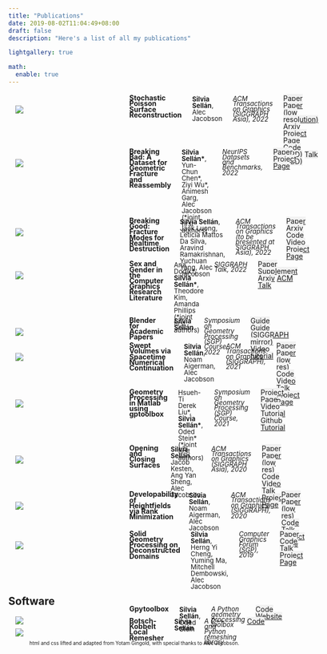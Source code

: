 ```yaml
---
title: "Publications"
date: 2019-08-02T11:04:49+08:00
draft: false
description: "Here's a list of all my publications"

lightgallery: true

math:
  enable: true
---
```

<style>
:root {
  --green: #51cc37;
  --red:   #cc334D;
  --blue:  #334DCC;
  --yellow: #ffed91;
  --darkblue:  #131D4D;
  --lightblue:  #7585D5;
  --lightgray:  #f2f2f2;
  --darkgray:  #333;
}
.column, .columns
{
  padding-left: 1em;
  padding-right: 1em;
  float:left;
}
.large-5
{
  min-width: calc(0.5*(100% - 150px - 6em));
}
.large-10
{
  width: calc(100% - 200px - 4em);
}
.row
{
  width: 100%;
  max-width: 90em;
  margin: 0.6em auto;
}
.row:before, .row:after
{
  content: " ";
  display: table;
}
.row:after
{
  clear: both;
}
.me
{
  font-weight: bold;
}
.notme
{
}
.title{
  font-weight: bold;
  line-height: 0.8em;
}
.thumbnail
{
  width: 200px;
}
.thumbnail img
{
  max-width: 100%;
}
.venue
{
  font-style: italic;
  line-height: 0.8em;
  font-size: small;
}
p
{
 display: block;
 margin-top: 0;
 margin-bottom: 0.2em;
}
.publication p, .course p
{
 display: block;
 margin-top: -1.5em ;
 margin-bottom: -1.5em ;
}
/*
a[href$=".pdf"]:after
{
  content: " [pdf]";
}
*/
.links{
  line-height: 1em;
}
.authors{
  line-height: 1em;
  font-size: small;
}
.links a
{
  background-color: var(--lightgray);
}
.links a:hover
{
  background-color: var(--yellow);
}
.footer
{
  font-size: 0.7em;
  text-align: center;
}
</style>

<br>

<!-- ### Conference & Journal Publications -->

<div class="row publication">
    <div class="columns thumbnail">
      <img src=images/paper-thumbnails/stochastic-psr.jpg>
    </div>
    <div class="columns large-10">
      <p class="title">Stochastic Poisson Surface Reconstruction</p>
      <p class="authors"><span class=me>Silvia Sell&aacuten</span>, <span class=notme>Alec Jacobson</span></p>
      <p class="venue">ACM Transactions on Graphics (SIGGRAPH Asia), 2022</p>
      <p class="links"> <a href="pdf/papers/stochastic-psr.pdf">Paper</a> <a href="pdf/papers/stochastic-psr-lr.pdf">Paper (low resolution)</a> <a href="https://arxiv.org/abs/2206.15236">Arxiv</a> <a href="https://www.dgp.toronto.edu/projects/stochastic-psr/">Project Page</a> <a>Code (TBD)</a> <a>Talk (TBD)</a> </p>
    </div>
  </div>


<div class="row publication">
    <div class="columns thumbnail">
      <img src=images/paper-thumbnails/breaking-bad.png>
    </div>
    <div class="columns large-10">
      <p class="title">Breaking Bad: A Dataset for Geometric Fracture and Reassembly</p>
      <p class="authors"><span class=me>Silvia Sell&aacuten*</span>, <span class=notme>Yun-Chun Chen*, Ziyi Wu*, Animesh Garg, Alec Jacobson</span> (*joint first authors)</p>
      <p class="venue">NeurIPS Datasets and Benchmarks, 2022</p>
      <p class="links"><a href="pdf/papers/breaking-bad.pdf">Paper</a> <a href="https://breaking-bad-dataset.github.io">Project Page</a>
    </div>
  </div>

<div class="row publication">
  <div class="columns thumbnail">
    <img src=images/paper-thumbnails/fracture-modes.jpg>
  </div>
  <div class="columns large-10">
    <p class="title">Breaking Good: Fracture Modes for Realtime Destruction</p>
    <p class="authors"><span class=me>Silvia Sell&aacuten</span>, <span class=notme> Jack Luong, Leticia Mattos Da Silva, Aravind Ramakrishnan, Yuchuan Yang, Alec Jacobson</span></p>
    <p class="venue">ACM Transactions on Graphics (to be presented at SIGGRAPH Asia), 2022</p>
    <p class="links"> <a href="pdf/papers/fracture-harmonics.pdf">Paper</a> <a href="https://arxiv.org/abs/2111.05249">Arxiv</a> <a href="https://github.com/sgsellan/fracture-modes">Code</a> <a href="https://youtu.be/0k_tEk34nJQ">Video</a> <a href="https://www.dgp.toronto.edu/projects/breaking-good/">Project Page</a></p>
  </div>
</div>

<div class="row publication">
  <div class="columns thumbnail">
    <img src=images/paper-thumbnails/gender.jpg>
  </div>
  <div class="columns large-10">
    <p class="title">Sex and Gender in the Computer Graphics Research Literature</p>
    <p class="authors"><span class=notme>Ana Dodik*</span>, <span class=me>Silvia Sell&aacuten*</span>, <span class=notme>Theodore Kim, Amanda Phillips</span> (*joint first authors)</p>
    <p class="venue">SIGGRAPH Talk, 2022</p>
    <p class="links"> <a href="pdf/papers/gender-as-a-variable.pdf">Paper</a> <a href="pdf/papers/gender-as-a-variable-supplement.pdf">Supplement</a> <a href="http://arxiv.org/abs/2206.00480">Arxiv</a> <a href="https://dl.acm.org/doi/10.1145/3532836.3536227">ACM</a> <a href="https://youtu.be/GOn3-P6KZ9E">Talk</a></p>
  </div>
</div>

<div class="row publication">
  <div class="columns thumbnail">
    <img src=images/paper-thumbnails/blender-course.jpg>
  </div>
  <div class="columns large-10">
    <p class="title">Blender for Academic Papers</p>
    <p class="authors"><span class=me>Silvia Sell&aacuten</span></p>
    <p class="venue">Symposium on Geometry Processing (SGP) Course, 2022</p>
    <p class="links"> <a href="./blender_figure.html">Guide</a> <a href="https://research.siggraph.org/blog/guides/rendering-a-paper-figure-with-blender/">Guide (SIGGRAPH mirror)</a> <a href="https://youtu.be/cw88Y36qgDg">Video tutorial</a></p>
  </div>
</div>



<div class="row publication">
  <div class="columns thumbnail">
    <img src=images/paper-thumbnails/swept-volumes.jpg>
  </div>
  <div class="columns large-10">
    <p class="title">Swept Volumes via Spacetime Numerical Continuation</p>
    <p class="authors"><span class=me>Silvia Sell&aacuten</span>, <span class=notme> Noam Aigerman, Alec Jacobson</span></p>
    <p class="venue">ACM Transactions on Graphics (SIGGRAPH), 2021</p>
    <p class="links"> <a href="pdf/papers/swept-volumes.pdf">Paper</a> <a href="pdf/papers/swept-volumes-low-res.pdf">Paper (low res)</a> <a href="https://github.com/sgsellan/swept-volumes">Code</a> <a href="https://youtu.be/6iLqMQ3kd24">Video</a> <a href="https://youtu.be/tic3dLcCE8U">Talk</a> <a href="https://www.dgp.toronto.edu/projects/swept-volumes/">Project Page</a></p>
  </div>
</div>

<div class="row publication">
  <div class="columns thumbnail">
    <img src=images/paper-thumbnails/gp-tutorial.jpg>
  </div>
  <div class="columns large-10">
    <p class="title">Geometry Processing in Matlab using gptoolbox</p>
    <p class="authors"><span class=notme>Hsueh-Ti Derek Liu*</span>, <span class=me>Silvia Sell&aacuten*</span>, <span class=notme>Oded Stein*</span> (*joint first authors)</p>
    <p class="venue">Symposium on Geometry Processing (SGP) Course, 2021</p>
    <p class="links"> <a href="http://odedstein.com/projects/sgp-2021-gp-matlab-course/index.html">Project Page</a> <a href="https://youtu.be/NGathaVRyDA">Video Tutorial</a> <a href="https://github.com/odedstein/gp-matlab-tutorial">Github Tutorial</a></p>
  </div>
</div>

<div class="row publication">
  <div class="columns thumbnail">
    <img src=images/paper-thumbnails/opening-and-closing-surfaces.jpg>
  </div>
  <div class="columns large-10">
    <p class="title">Opening and Closing Surfaces</p>
    <p class="authors"><span class=me>Silvia Sell&aacuten</span>, <span class=notme>Jacob Kesten, Ang Yan Sheng, Alec Jacobson</span></p>
    <p class="venue">ACM Transactions on Graphics (SIGGRAPH Asia), 2020</p>
    <p class="links"> <a href="pdf/papers/opening-and-closing-surfaces.pdf">Paper</a> <a href="pdf/papers/opening-and-closing-surfaces-low-res.pdf">Paper (low res)</a> <a href="https://github.com/sgsellan/opening-and-closing-surfaces.git">Code</a> <a href="https://youtu.be/KfiqhyhWFnY">Video</a> <a href="https://youtu.be/bBsudsHZPmw">Talk</a> <a href="https://www.dgp.toronto.edu/projects/opening-and-closing-surfaces/">Project Page</a></p>
  </div>
</div>

<div class="row publication">
  <div class="columns thumbnail">
    <img src=images/paper-thumbnails/developability-of-heightfields.jpg>
  </div>
  <div class="columns large-10">
    <p class="title">Developability of Heightfields via Rank Minimization</p>
    <p class="authors"><span class=me>Silvia Sell&aacuten</span>, <span class=notme>Noam Aigerman, Alec Jacobson</span></p>
    <p class="venue">ACM Transactions on Graphics (SIGGRAPH), 2020</p>
    <p class="links"> <a href="pdf/papers/compressed-developables.pdf">Paper</a> <a href="pdf/papers/compressed-developables-low-res.pdf">Paper (low res)</a> <a href="https://github.com/sgsellan/developability-of-heightfields.git">Code</a> <a href="https://youtu.be/mfJB7ehxWPY">Talk</a> <a href="https://www.dgp.toronto.edu/projects/compressed-developables/">Project Page</a></p>
  </div>
</div>

<div class="row publication">
  <div class="columns thumbnail">
    <img src=images/paper-thumbnails/overlapping.jpg>
  </div>
  <div class="columns large-10">
    <p class="title">Solid Geometry Processing on Deconstructed Domains</p>
    <p class="authors"><span class=me>Silvia Sell&aacuten</span>, <span class=notme>Herng Yi Cheng, Yuming Ma, Mitchell Dembowski, Alec Jacobson</span></p>
    <p class="venue">Computer Graphics Forum (SGP), 2019</p>
    <p class="links"> <a href="pdf/papers/overlapping.pdf">Paper</a> <a href="https://github.com/sgsellan/solid-geometry-processing-on-deconstructed-domains.git">Code</a> <a href="https://youtu.be/yjiHuoxQII8">Talk</a> <a href="https://www.dgp.toronto.edu/projects/deconstructed-domains/">Project Page</a></p>
  </div>
</div>





## Software

<div class="row publication">
  <div class="columns thumbnail">
    <img src=images/paper-thumbnails/gplogo.png>
  </div>
  <div class="columns large-10">
    <p class="title">Gpytoolbox</p>
    <p class="authors"><span class=me>Silvia Sell&aacuten</span>, Oded Stein</p>
    <p class="venue">A Python geometry processing toolbox</p>
    <p class="links"> <a href="https://github.com/sgsellan/gpytoolbox">Code</a>  <a href="https://gpytoolbox.org">Website</a></p>
  </div>
</div>

<div class="row publication">
  <div class="columns thumbnail">
    <img src=images/paper-thumbnails/remesher.png>
  </div>
  <div class="columns large-10">
    <p class="title">Botsch-Kobbelt Local Remesher</p>
    <p class="authors"><span class=me>Silvia Sell&aacuten</span></p>
    <p class="venue">A C++ and Python remeshing library</p>
    <p class="links"> <a href="https://gpytoolbox.org">Code</a></p>
  </div>
</div>


<div class="row footer">
    html and css lifted and adapted from Yotam Gingold, with special thanks to Alec Jacobson</a>.
</div>
